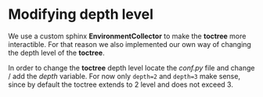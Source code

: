 # Modifying depth level

We use a custom sphinx **EnvironmentCollector** to make the **toctree** more interactible.
For that reason we also implemented our own way of changing the depth level of the **toctree**.

In order to change the **toctree** depth level locate the *conf.py* file and change / add the *depth* variable. For now only `depth=2` and `depth=3` make sense, since by default the toctree extends to 2 level and does not exceed 3.
